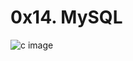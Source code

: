 # **0x14. MySQL**
![c image](https://s3.amazonaws.com/intranet-projects-files/holbertonschool-sysadmin_devops/280/KkrkDHT.png)
